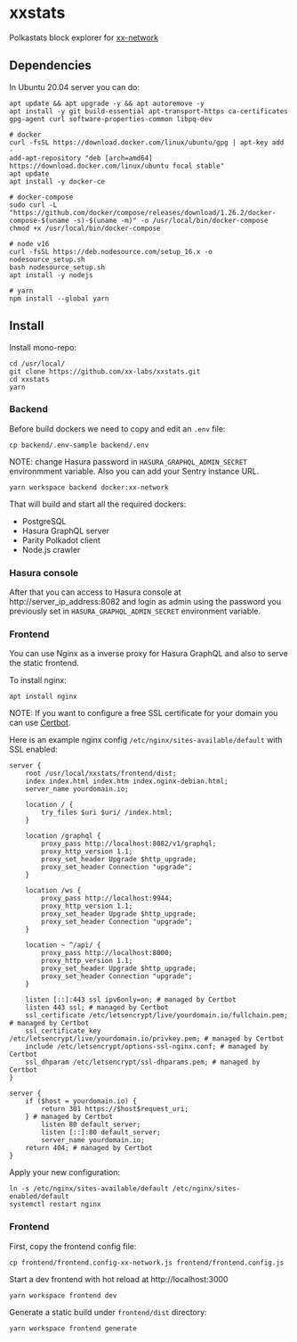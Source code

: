 # xxstats

Polkastats block explorer for [xx-network](https://xx.network/)

## Dependencies

In Ubuntu 20.04 server you can do:

```
apt update && apt upgrade -y && apt autoremove -y
apt install -y git build-essential apt-transport-https ca-certificates gpg-agent curl software-properties-common libpq-dev

# docker
curl -fsSL https://download.docker.com/linux/ubuntu/gpg | apt-key add -
add-apt-repository "deb [arch=amd64] https://download.docker.com/linux/ubuntu focal stable"
apt update
apt install -y docker-ce

# docker-compose
sudo curl -L "https://github.com/docker/compose/releases/download/1.26.2/docker-compose-$(uname -s)-$(uname -m)" -o /usr/local/bin/docker-compose
chmod +x /usr/local/bin/docker-compose

# node v16
curl -fsSL https://deb.nodesource.com/setup_16.x -o nodesource_setup.sh
bash nodesource_setup.sh
apt install -y nodejs

# yarn
npm install --global yarn
```

## Install

Install mono-repo:

```
cd /usr/local/
git clone https://github.com/xx-labs/xxstats.git
cd xxstats
yarn
```

### Backend

Before build dockers we need to copy and edit an `.env` file:

```
cp backend/.env-sample backend/.env
```

NOTE: change Hasura password in `HASURA_GRAPHQL_ADMIN_SECRET` environmment variable. Also you can add your Sentry instance URL.

```
yarn workspace backend docker:xx-network
```

That will build and start all the required dockers:

- PostgreSQL
- Hasura GraphQL server
- Parity Polkadot client
- Node.js crawler

### Hasura console

After that you can access to Hasura console at http://server_ip_address:8082 and login as admin using the password you previously set in `HASURA_GRAPHQL_ADMIN_SECRET` environment variable.

### Frontend

You can use Nginx as a inverse proxy for Hasura GraphQL and also to serve the static frontend.

To install nginx:

```
apt install nginx
```

NOTE: If you want to configure a free SSL certificate for your domain you can use [Certbot](https://www.digitalocean.com/community/tutorials/how-to-secure-nginx-with-let-s-encrypt-on-ubuntu-20-04).


Here is an example nginx config `/etc/nginx/sites-available/default` with SSL enabled:

```
server {
    root /usr/local/xxstats/frontend/dist;
    index index.html index.htm index.nginx-debian.html;
    server_name yourdomain.io;

    location / {
        try_files $uri $uri/ /index.html;
    }

    location /graphql {
        proxy_pass http://localhost:8082/v1/graphql;
        proxy_http_version 1.1;
        proxy_set_header Upgrade $http_upgrade;
        proxy_set_header Connection "upgrade";
    }

    location /ws {
        proxy_pass http://localhost:9944;
        proxy_http_version 1.1;
        proxy_set_header Upgrade $http_upgrade;
        proxy_set_header Connection "upgrade";
    }

    location ~ ^/api/ {
        proxy_pass http://localhost:8000;
        proxy_http_version 1.1;
        proxy_set_header Upgrade $http_upgrade;
        proxy_set_header Connection "upgrade";
    }

    listen [::]:443 ssl ipv6only=on; # managed by Certbot
    listen 443 ssl; # managed by Certbot
    ssl_certificate /etc/letsencrypt/live/yourdomain.io/fullchain.pem; # managed by Certbot
    ssl_certificate_key /etc/letsencrypt/live/yourdomain.io/privkey.pem; # managed by Certbot
    include /etc/letsencrypt/options-ssl-nginx.conf; # managed by Certbot
    ssl_dhparam /etc/letsencrypt/ssl-dhparams.pem; # managed by Certbot
}

server {
    if ($host = yourdomain.io) {
        return 301 https://$host$request_uri;
    } # managed by Certbot
        listen 80 default_server;
        listen [::]:80 default_server;
        server_name yourdomain.io;
    return 404; # managed by Certbot
}
```

Apply your new configuration:

```
ln -s /etc/nginx/sites-available/default /etc/nginx/sites-enabled/default
systemctl restart nginx
```

### Frontend

First, copy the frontend config file:

```
cp frontend/frontend.config-xx-network.js frontend/frontend.config.js
```

Start a dev frontend with hot reload at http://localhost:3000

```
yarn workspace frontend dev
```

Generate a static build under `frontend/dist` directory:

```
yarn workspace frontend generate
```